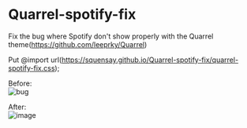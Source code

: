 # Quarrel-spotify-fix
Fix the bug where Spotify don't show properly with the Quarrel theme(https://github.com/leeprky/Quarrel)

Put @import url(https://squensay.github.io/Quarrel-spotify-fix/quarrel-spotify-fix.css);

Before:<br/>
![bug](https://user-images.githubusercontent.com/55328134/118842384-7113ea80-b8c9-11eb-8a31-f5be479aec6b.png)

After:<br/>
![image](https://user-images.githubusercontent.com/55328134/118848463-0f567f00-b8cf-11eb-9c8a-0e966bf5d944.png)
